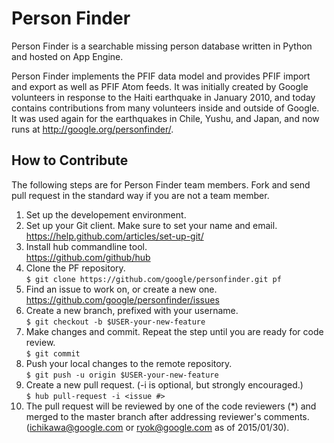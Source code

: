 # Person Finder

Person Finder is a searchable missing person database written in Python and
hosted on App Engine.

Person Finder implements the PFIF data model and provides PFIF import and export
as well as PFIF Atom feeds. It was initially created by Google volunteers in
response to the Haiti earthquake in January 2010, and today contains
contributions from many volunteers inside and outside of Google. It was used
again for the earthquakes in Chile, Yushu, and Japan, and now runs at
http://google.org/personfinder/.

## How to Contribute

The following steps are for Person Finder team members. Fork and send pull
request in the standard way if you are not a team member.

1. Set up the developement environment.
  1. Set up your Git client. Make sure to set your name and email.
    <br/>https://help.github.com/articles/set-up-git/
  2. Install hub commandline tool.
    <br/>https://github.com/github/hub
  3. Clone the PF repository.
    <br/>`$ git clone https://github.com/google/personfinder.git pf`
2. Find an issue to work on, or create a new one.
   <br/>https://github.com/google/personfinder/issues
3. Create a new branch, prefixed with your username.
   <br/>`$ git checkout -b $USER-your-new-feature`
4. Make changes and commit. Repeat the step until you are ready for code review.
   <br/>`$ git commit`
5. Push your local changes to the remote repository.
   <br/>`$ git push -u origin $USER-your-new-feature`
6. Create a new pull request. (-i is optional, but strongly encouraged.)
   <br/>`$ hub pull-request -i <issue #>`
7. The pull request will be reviewed by one of the code reviewers (*) and
   merged to the master branch after addressing reviewer's comments.
   (ichikawa@google.com or ryok@google.com as of 2015/01/30).
